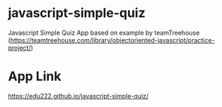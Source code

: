# javascript-simple-quiz
Javascript Simple Quiz App based on example by teamTreehouse
(https://teamtreehouse.com/library/objectoriented-javascript/practice-project/)

# App Link
https://edu222.github.io/javascript-simple-quiz/
